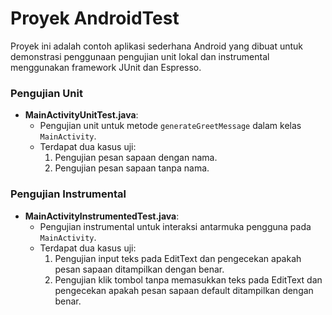 # Proyek AndroidTest

Proyek ini adalah contoh aplikasi sederhana Android yang dibuat untuk demonstrasi penggunaan pengujian unit lokal dan instrumental menggunakan framework JUnit dan Espresso.

### Pengujian Unit

- **MainActivityUnitTest.java**: 
  - Pengujian unit untuk metode `generateGreetMessage` dalam kelas `MainActivity`.
  - Terdapat dua kasus uji:
    1. Pengujian pesan sapaan dengan nama.
    2. Pengujian pesan sapaan tanpa nama.

### Pengujian Instrumental

- **MainActivityInstrumentedTest.java**: 
  - Pengujian instrumental untuk interaksi antarmuka pengguna pada `MainActivity`.
  - Terdapat dua kasus uji:
    1. Pengujian input teks pada EditText dan pengecekan apakah pesan sapaan ditampilkan dengan benar.
    2. Pengujian klik tombol tanpa memasukkan teks pada EditText dan pengecekan apakah pesan sapaan default ditampilkan dengan benar.
